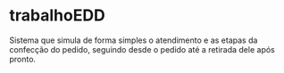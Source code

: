 # trabalhoEDD
Sistema que simula de forma simples o atendimento e as etapas da confecção do pedido, seguindo desde o pedido até a retirada dele após pronto.
